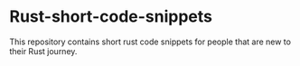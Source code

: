 # Rust-short-code-snippets
This repository contains short rust code snippets for people that are new to their Rust journey.
